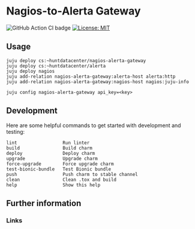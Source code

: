 # Nagios-to-Alerta Gateway

![GitHub Action CI badge](https://github.com/huntdatacenter/charm-nagios-alerta-gateway/workflows/ci/badge.svg)
[![License: MIT](https://img.shields.io/badge/License-MIT-yellow.svg)](https://opensource.org/licenses/MIT)

## Usage

```
juju deploy cs:~huntdatacenter/nagios-alerta-gateway
juju deploy cs:~huntdatacenter/alerta
juju deploy nagios
juju add-relation nagios-alerta-gateway:alerta-host alerta:http
juju add-relation nagios-alerta-gateway:nagios-host nagios:juju-info
```

```
juju config nagios-alerta-gateway api_key=<key>
```

## Development

Here are some helpful commands to get started with development and testing:

```
lint                 Run linter
build                Build charm
deploy               Deploy charm
upgrade              Upgrade charm
force-upgrade        Force upgrade charm
test-bionic-bundle   Test Bionic bundle
push                 Push charm to stable channel
clean                Clean .tox and build
help                 Show this help
```

## Further information

### Links
